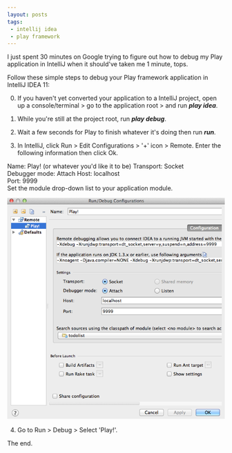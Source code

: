 ```yaml
---
layout: posts
tags:
 - intellij idea
 - play framework
---
```


I just spent 30 minutes on Google trying to figure out how to debug my Play application in IntelliJ when it should've taken me 1 minute, tops.

Follow these simple steps to debug your Play framework application in IntelliJ IDEA 11:

0) If you haven't yet converted your application to a IntelliJ project, open up a console/terminal > go to the application root > and run ***play idea***.

1) While you're still at the project root, run ***play debug***.

2) Wait a few seconds for Play to finish whatever it's doing then run ***run***.

3) In IntelliJ, click Run > Edit Configurations > '+' icon > Remote.  Enter the following information then click Ok.

Name: Play! (or whatever you'd like it to be)
Transport: Socket  
Debugger mode: Attach
Host: localhost  
Port: 9999  
Set the module drop-down list to your application module.  

![IntelliJ](/assets/images/debug-play-in-intellij.png)

4) Go to Run > Debug > Select 'Play!'.

The end.
